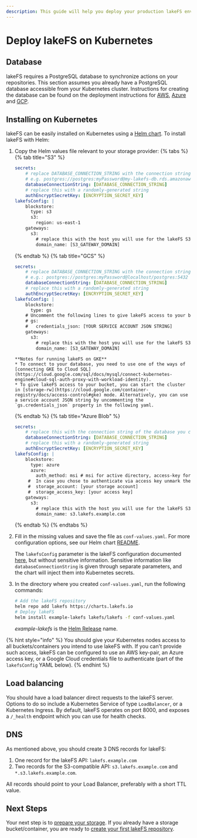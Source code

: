 ```yaml
---
description: This guide will help you deploy your production lakeFS environment on Kubernetes using a helm chart
---
```


# Deploy lakeFS on Kubernetes

## Database

lakeFS requires a PostgreSQL database to synchronize actions on your repositories.
This section assumes you already have a PostgreSQL database accessible from your Kubernetes cluster.
Instructions for creating the database can be found on the deployment instructions for [AWS](./aws.md#creating-the-database-on-aws-rds), [Azure](./azure.md#creating-the-database-on-azure-database) and [GCP](./gcp.md#creating-the-database-on-gcp-sql).

## Installing on Kubernetes

lakeFS can be easily installed on Kubernetes using a [Helm chart](https://github.com/treeverse/charts/tree/master/charts/lakefs).
To install lakeFS with Helm:

1. Copy the Helm values file relevant to your storage provider:
{% tabs %}
    {% tab title="S3" %}
    ```yaml
    secrets:
        # replace DATABASE_CONNECTION_STRING with the connection string of the database you created in a previous step.
        # e.g. postgres://postgres:myPassword@my-lakefs-db.rds.amazonaws.com:5432/lakefs
        databaseConnectionString: [DATABASE_CONNECTION_STRING]
        # replace this with a randomly-generated string
        authEncryptSecretKey: [ENCRYPTION_SECRET_KEY]
    lakefsConfig: |
        blockstore:
          type: s3
          s3:
            region: us-east-1
        gateways:
          s3:
            # replace this with the host you will use for the lakeFS S3-compatible endpoint:
            domain_name: [S3_GATEWAY_DOMAIN]
    ```
      {% endtab %}
      {% tab title="GCS" %}
    ```yaml
    secrets:
        # replace DATABASE_CONNECTION_STRING with the connection string of the database you created in a previous step.
        # e.g.: postgres://postgres:myPassword@localhost/postgres:5432
        databaseConnectionString: [DATABASE_CONNECTION_STRING]
        # replace this with a randomly-generated string
        authEncryptSecretKey: [ENCRYPTION_SECRET_KEY]
    lakefsConfig: |
        blockstore:
          type: gs
        # Uncomment the following lines to give lakeFS access to your buckets using a service account:
        # gs:
        #   credentials_json: [YOUR SERVICE ACCOUNT JSON STRING]
        gateways:
          s3:
            # replace this with the host you will use for the lakeFS S3-compatible endpoint:
            domain_name: [S3_GATEWAY_DOMAIN]
    ```
       **Notes for running lakeFS on GKE**
       * To connect to your database, you need to use one of the ways of [connecting GKE to Cloud SQL](https://cloud.google.com/sql/docs/mysql/connect-kubernetes-engine#cloud-sql-auth-proxy-with-workload-identity).
       * To give lakeFS access to your bucket, you can start the cluster in [storage-rw](https://cloud.google.com/container-registry/docs/access-control#gke) mode. Alternatively, you can use a service account JSON string by uncommenting the `gs.credentials_json` property in the following yaml.
    {% endtab %}
    {% tab title="Azure Blob" %}
    ```yaml
    secrets:
        # replace this with the connection string of the database you created in a previous step:
        databaseConnectionString: [DATABASE_CONNECTION_STRING]
        # replace this with a randomly-generated string
        authEncryptSecretKey: [ENCRYPTION_SECRET_KEY]
    lakefsConfig: |
        blockstore:
          type: azure
          azure:
            auth_method: msi # msi for active directory, access-key for access key 
         #  In case you chose to authenticate via access key unmark the following rows and insert the values from the previous step 
         #  storage_account: [your storage account]
         #  storage_access_key: [your access key]
        gateways:
          s3:
            # replace this with the host you will use for the lakeFS S3-compatible endpoint:
            domain_name: s3.lakefs.example.com
    ```
    {% endtab %}
{% endtabs %}

1. Fill in the missing values and save the file as `conf-values.yaml`. For more configuration options, see our Helm chart [README](https://github.com/treeverse/charts/blob/master/charts/lakefs/README.md#custom-configuration).

    The `lakefsConfig` parameter is the lakeFS configuration documented [here](https://docs.lakefs.io/reference/configuration.html), but without sensitive information.
    Sensitive information like `databaseConnectionString` is given through separate parameters, and the chart will inject them into Kubernetes secrets.

1. In the directory where you created `conf-values.yaml`, run the following commands:

    ```bash
    # Add the lakeFS repository
    helm repo add lakefs https://charts.lakefs.io
    # Deploy lakeFS
    helm install example-lakefs lakefs/lakefs -f conf-values.yaml
    ```

   *example-lakefs* is the [Helm Release](https://helm.sh/docs/intro/using_helm/#three-big-concepts) name.

{% hint style="info" %}
You should give your Kubernetes nodes access to all buckets/containers you intend to use lakeFS with.
If you can't provide such access, lakeFS can be configured to use an AWS key-pair, an Azure access key, or a Google Cloud credentials file to authenticate (part of the `lakefsConfig` YAML below).
{% endhint %}

## Load balancing
You should have a load balancer direct requests to the lakeFS server.
Options to do so include a Kubernetes Service of type `LoadBalancer`, or a Kubernetes Ingress.
By default, lakeFS operates on port 8000, and exposes a `/_health` endpoint which you can use for health checks.

## DNS
As mentioned above, you should create 3 DNS records for lakeFS:
1. One record for the lakeFS API: `lakefs.example.com`
1. Two records for the S3-compatible API: `s3.lakefs.example.com` and `*.s3.lakefs.example.com`.

All records should point to your Load Balancer, preferably with a short TTL value.

## Next Steps
Your next step is to [prepare your storage](../setup/storage/index.md). If you already have a storage bucket/container, you are ready to [create your first lakeFS repository](../setup/create-repo.md).
